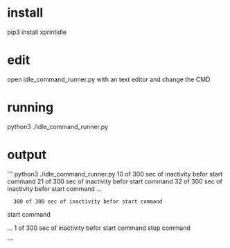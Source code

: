 # install 
pip3 install xprintidle

# edit
open idle_command_runner.py with an text editor and change the CMD


# running
python3 ./idle_command_runner.py


# output
'''
python3 ./idle_command_runner.py 
      10 of 300 sec of inactivity befor start command
      21 of 300 sec of inactivity befor start command
      32 of 300 sec of inactivity befor start command
...

      300 of 300 sec of inactivity befor start command
start command

...
      1 of 300 sec of inactivity befor start command
stop command

'''
